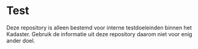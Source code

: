 # Test
Deze repository is alleen bestemd voor interne testdoeleinden binnen het Kadaster.
Gebruik de informatie uit deze repository daarom niet voor enig ander doel.

